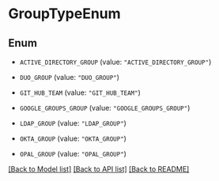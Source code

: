 # GroupTypeEnum

## Enum


* `ACTIVE_DIRECTORY_GROUP` (value: `"ACTIVE_DIRECTORY_GROUP"`)

* `DUO_GROUP` (value: `"DUO_GROUP"`)

* `GIT_HUB_TEAM` (value: `"GIT_HUB_TEAM"`)

* `GOOGLE_GROUPS_GROUP` (value: `"GOOGLE_GROUPS_GROUP"`)

* `LDAP_GROUP` (value: `"LDAP_GROUP"`)

* `OKTA_GROUP` (value: `"OKTA_GROUP"`)

* `OPAL_GROUP` (value: `"OPAL_GROUP"`)


[[Back to Model list]](../README.md#documentation-for-models) [[Back to API list]](../README.md#documentation-for-api-endpoints) [[Back to README]](../README.md)


